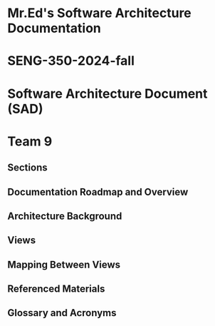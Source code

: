 # Mr.Ed's Software Architecture Documentation <br>
# SENG-350-2024-fall
# Software Architecture Document (SAD)
# Team 9 <br>

## Sections <br>
## Documentation Roadmap and Overview <br>
## Architecture Background <br>
## Views <br>
## Mapping Between Views <br>
## Referenced Materials <br>
## Glossary and Acronyms <br>
